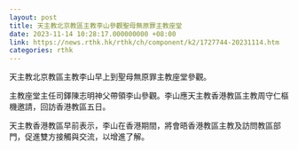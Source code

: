 ```yaml
---
layout: post
title: 天主教北京教區主教李山參觀聖母無原罪主教座堂
date: 2023-11-14 10:28:17.000000000 +08:00
link: https://news.rthk.hk/rthk/ch/component/k2/1727744-20231114.htm
categories: rthk
---
```


天主教北京教區主教李山早上到聖母無原罪主教座堂參觀。

主教座堂主任司鐸陳志明神父帶領李山參觀。李山應天主教香港教區主教周守仁樞機邀請，回訪香港教區五日。

天主教香港教區早前表示，李山在香港期間，將會晤香港教區主教及訪問教區部門，促進雙方接觸與交流，以增進了解。
